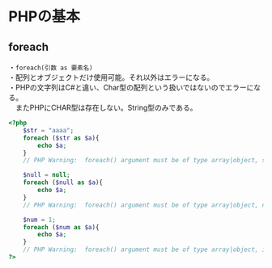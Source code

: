 # PHPの基本

## foreach

・`foreach(引数 as 要素名)`  
・配列とオブジェクトだけ使用可能。それ以外はエラーになる。  
・PHPの文字列はC#と違い、Char型の配列という扱いではないのでエラーになる。  
　またPHPにCHAR型は存在しない。String型のみである。  

``` PHP
<?php
    $str = "aaaa";
    foreach ($str as $a){
        echo $a;
    }
    // PHP Warning:  foreach() argument must be of type array|object, string given in /workspace/Main.php on line 4

    $null = null;
    foreach ($null as $a){
        echo $a;
    }
    // PHP Warning:  foreach() argument must be of type array|object, null given in /workspace/Main.php on line 14

    $num = 1;
    foreach ($num as $a){
        echo $a;
    }
    // PHP Warning:  foreach() argument must be of type array|object, int given in /workspace/Main.php on line 19
?>

```

